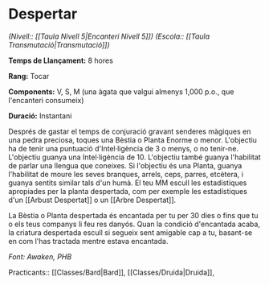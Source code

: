 # Despertar

*(Nivell:: [[Taula Nivell 5|Encanteri Nivell 5]]) (Escola:: [[Taula Transmutació|Transmutació]])*

**Temps de Llançament:** 8 hores

**Rang:** Tocar

**Components:** V, S, M (una àgata que valgui almenys 1,000 p.o., que l'encanteri consumeix)

**Duració:** Instantani

Després de gastar el temps de conjuració gravant senderes màgiques en una pedra preciosa, toques una Bèstia o Planta Enorme o menor. L'objectiu ha de tenir una puntuació d'Intel·ligència de 3 o menys, o no tenir-ne. L'objectiu guanya una Intel·ligència de 10. L'objectiu també guanya l'habilitat de parlar una llengua que coneixes. Si l'objectiu és una Planta, guanya l'habilitat de moure les seves branques, arrels, ceps, parres, etcètera, i guanya sentits similar tals d'un humà. El teu MM escull les estadístiques apropiades per la planta despertada, com per exemple les estadístiques d'un [[Arbust Despertat]] o un [[Arbre Despertat]].

La Bèstia o Planta despertada és encantada per tu per 30 dies o fins que tu o els teus companys li feu res danyós. Quan la condició d'encantada acaba, la criatura despertada escull si segueix sent amigable cap a tu, basant-se en com l'has tractada mentre estava encantada.


*Font: Awaken, PHB*



Practicants:: [[Classes/Bard|Bard]], [[Classes/Druida|Druida]],
